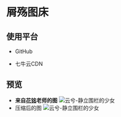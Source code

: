 # 屑殇图床

## 使用平台

* GitHub

* 七牛云CDN

## 预览
* **来自[花铭](https://www.pixiv.net/users/70483399)老师的图**
![云兮-静立围栏的少女](http://cdn.chuqis.com/gh/jinghuashang/image-cdn/img/106763530_p1_master1200.jpg)
* 压缩后的图
![云兮-静立围栏的少女](http://cdn.chuqis.com/gh/jinghuashang/image-cdn/img/106763530_p1_master1200ys.jpg)
## 
